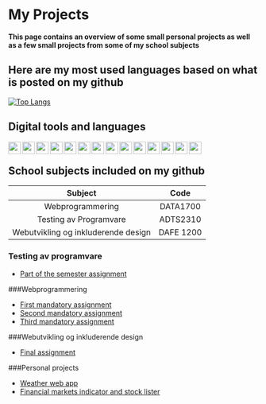 # My Projects 
**This page contains an overview of some small personal projects as well as a few small projects from some of my school subjects**


## Here are my most used languages based on what is posted on my github



[![Top Langs](https://github-readme-stats.vercel.app/api/top-langs/?username=WSAxel&layout=compact)](https://github.com/anuraghazra/github-readme-stats)

## Digital tools and languages 
<img align="left" width="25px" src="https://user-images.githubusercontent.com/44602947/107549616-51856b80-6bd0-11eb-9585-5e095e3ce51f.png"> 
<img align="left" width="25px" src="https://user-images.githubusercontent.com/44602947/107549672-67932c00-6bd0-11eb-937c-86850cdc9928.png">
<img align="left" width="25px" src="https://user-images.githubusercontent.com/44602947/107549083-b096b080-6bcf-11eb-906e-77e8b9b0f6f7.png">
<img align="left" width="25px" src="https://user-images.githubusercontent.com/44602947/107545164-44b24900-6bcb-11eb-8c53-937c385e9c20.png">
<img align="left" width="25px" src="https://user-images.githubusercontent.com/44602947/107549772-80034680-6bd0-11eb-9082-1641a45f47ba.png">
<img align="left" width="25px" src="https://user-images.githubusercontent.com/44602947/107550368-4121c080-6bd1-11eb-8d62-757be32ffb96.jpg">
<img align="left" width="25px" src="https://user-images.githubusercontent.com/44602947/107548479-028b0680-6bcf-11eb-8928-d4a65ad74ac0.png">
<img align="left" width="25px" src="https://boffincoders.com/wp-content/uploads/2021/05/jquery-icon-png-27.gif">
<img align="left" width="25px" src="https://upload.wikimedia.org/wikipedia/commons/thumb/b/b2/Bootstrap_logo.svg/1200px-Bootstrap_logo.svg.png">
<img align="left" width="25px" src="https://www.cmswire.com/-/media/bb7a517623e84af6aa07e62b8556b844.ashx">
<img align="left" width="25px" src="https://user-images.githubusercontent.com/44602947/107548479-028b0680-6bcf-11eb-8928-d4a65ad74ac0.png">
<img align="left" width="25px" src="https://yt3.ggpht.com/ytc/AKedOLRrH_wT7RwStCNum43bUnEavYBJNISAWhmMJgJWOg=s900-c-k-c0x00ffffff-no-rj">
<img align="left" width="25px" src="https://upload.wikimedia.org/wikipedia/en/thumb/9/9b/Logo_for_Cura_Software.png/220px-Logo_for_Cura_Software.png">
<img align="left" width="25px" src="https://upload.wikimedia.org/wikipedia/commons/thumb/4/4c/Brackets_Icon.svg/250px-Brackets_Icon.svg.png">

<br>

## School subjects included on my github
| Subject | Code |
| :---: | :---: |
| Webprogrammering | DATA1700 |
| Testing av Programvare | ADTS2310 |
| Webutvikling og inkluderende design| DAFE 1200 |

### Testing av programvare
- [Part of the semester assignment](https://github.com/WSAxel/SoapUI)


###Webprogrammering
- [First mandatory assignment](https://github.com/WSAxel/WebOblig1)
- [Second mandatory assignment](https://github.com/WSAxel/weboblig2)
- [Third mandatory assignment](https://github.com/WSAxel/weboblig3)


###Webutvikling og inkluderende design
- [Final assignment](https://github.com/wo0tzZ/finalProsjekt)





###Personal projects
- [Weather web app](https://github.com/WSAxel/weather-website)
- [Financial markets indicator and stock lister](https://github.com/WSAxel/financial_markets_tracker)
<!-- [<img align="left" width="25px" src="">] -->
<!-- 
**WSAxel/WSAxel** is a ✨ _special_ ✨ repository because its `README.md` (this file) appears on your GitHub profile.

Here are some ideas to get you started:

- 🔭 I’m currently working on ...
- 🌱 I’m currently learning ...
- 👯 I’m looking to collaborate on ...
- 🤔 I’m looking for help with ...
- 💬 Ask me about ...
- 📫 How to reach me: ...
- 😄 Pronouns: ...
- ⚡ Fun fact: ...
-->

